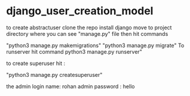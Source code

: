 # django_user_creation_model
to create abstractuser
clone the repo 
install django 
move to project directory where you can see "manage.py" file
then hit commands 

"python3 manage.py makemigrations"
"python3 manage.py migrate"
To runserver hit command 
python3 manage.py runserver"

to create superuser hit :

"python3 manage.py createsuperuser"

the admin login name: rohan
admin password : hello
